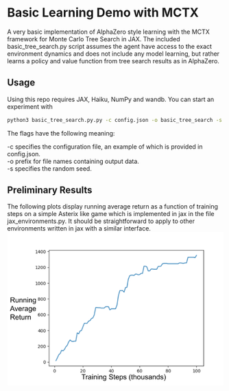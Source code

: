 # Basic Learning Demo with MCTX
A very basic implementation of AlphaZero style learning with the MCTX framework for Monte Carlo Tree Search in JAX. The included basic_tree_search.py script assumes the agent have access to the exact environment dynamics and does not include any model learning, but rather learns a policy and value function from tree search results as in AlphaZero.

## Usage
Using this repo requires JAX, Haiku, NumPy and wandb. You can start an experiment with 
```bash
python3 basic_tree_search.py.py -c config.json -o basic_tree_search -s 0
```
The flags have the following meaning:

-c specifies the configuration file, an example of which is provided in config.json.<br>
-o prefix for file names containing output data.<br> 
-s specifies the random seed.<br>

## Preliminary Results
The following plots display running average return as a function of training steps on a simple Asterix like game which is implemented in jax in the file jax_environments.py. It should be straightforward to apply to other environments written in jax with a similar interface.
<img align="center" src="img/learning_curve.png" width=800>